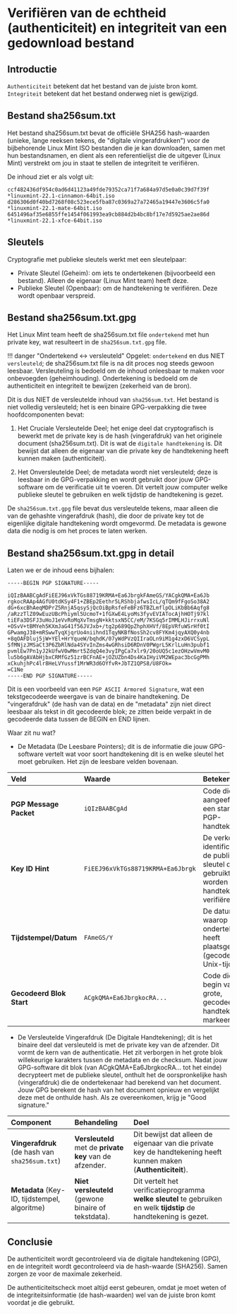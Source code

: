 # Verifiëren van de echtheid (authenticiteit) en integriteit van een gedownload bestand

## Introductie
`Authenticiteit` betekent dat het bestand van de juiste bron komt. `Integriteit` betekent dat het bestand onderweg niet is gewijzigd.

## Bestand sha256sum.txt
Het bestand sha256sum.txt bevat de officiële SHA256 hash-waarden (unieke, lange reeksen tekens, de "digitale vingerafdrukken") voor de bijbehorende Linux Mint ISO bestanden die je kan downloaden, samen met hun bestandsnamen, en dient als een referentielijst die de uitgever (Linux Mint) verstrekt om jou in staat te stellen de integriteit te verifiëren.

De inhoud ziet er als volgt uit:

``` title='sha256sum.txt' hl_lines="1"
ccf482436df954c0ad6d41123a49fde79352ca71f7a684a97d5e0a0c39d7f39f *linuxmint-22.1-cinnamon-64bit.iso
d286306d0f40bd7268f08c523ece5fba87c0369a27a72465a19447e3606c5fa0 *linuxmint-22.1-mate-64bit.iso
6451496af35e6855ffe1454f061993ea9cb884d2b4bc8bf17e7d5925ae2ae86d *linuxmint-22.1-xfce-64bit.iso
```

## Sleutels
Cryptografie met publieke sleutels werkt met een sleutelpaar:

- Private Sleutel (Geheim): om iets te ondertekenen (bijvoorbeeld een bestand). Alleen de eigenaar (Linux Mint team) heeft deze.
- Publieke Sleutel (Openbaar): om de handtekening te verifiëren. Deze wordt openbaar verspreid.

## Bestand sha256sum.txt.gpg
Het Linux Mint team heeft de sha256sum.txt file `ondertekend` met hun private key, wat resulteert in de `sha256sum.txt.gpg` file. 

!!! danger "Ondertekend <-> versleuteld"
    Opgelet: `ondertekend` en dus NIET `versleuteld`; de sha256sum.txt file is na dit proces nog steeds gewoon leesbaar. Versleuteling is bedoeld om de inhoud onleesbaar te maken voor onbevoegden (geheimhouding). Ondertekening is bedoeld om de authenticiteit en integriteit te bewijzen (zekerheid van de bron).

Dit is dus NIET de versleutelde inhoud van `sha256sum.txt`. Het bestand is niet volledig versleuteld; het is een binaire GPG-verpakking die twee hoofdcomponenten bevat:

1. Het Cruciale Versleutelde Deel; het enige deel dat cryptografisch is bewerkt met de private key is de hash (vingerafdruk) van het originele document (sha256sum.txt). Dit is wat de `digitale handtekening` is. Dit bewijst dat alleen de eigenaar van die private key de handtekening heeft kunnen maken (authenticiteit).

2. Het Onversleutelde Deel; de metadata wordt niet versleuteld; deze is leesbaar in de GPG-verpakking en wordt gebruikt door jouw GPG-software om de verificatie uit te voeren. Dit vertelt jouw computer welke publieke sleutel te gebruiken en welk tijdstip de handtekening is gezet.

De `sha256sum.txt.gpg` file bevat dus versleutelde tekens, maar alleen die van de gehashte vingerafdruk (hash), die door de private key tot de eigenlijke digitale handtekening wordt omgevormd. De metadata is gewone data die nodig is om het proces te laten werken.

## Bestand sha256sum.txt.gpg in detail

Laten we er de inhoud eens bijhalen:
``` title='sha256sum.txt.gpg' hl_lines="0"
-----BEGIN PGP SIGNATURE-----

iQIzBAABCgAdFiEEJ96xVkTGs88719KRMA+Ea6JbrgkFAmeGS/YACgkQMA+Ea6Jb
rgkocRAAp4AGfU0tdKSy4F1+ZBEp2Eethr5LRShbjafwsIcL/qTQm9fFgoSo38A2
dG+6xcBhAeqMDPrZ5RnjA5qsySjQcOiBpRsfeFeBFz6TBZLmflpOLiKbBb6Aqfg8
/aRzzTlZ09wEuzUBcPhiyml5UcmoT+1fGXwE4LyoMs3fyvEVIATocAjhHOTj97kl
tiEFa3DSFJ3uHoJ1eVvRoMqXvTmsgN+kktsxN5CC/eM/7KSGq5rIMMLHJirrxuNl
+OSvV+tBMYeh5KXmJaG41f56JVJxb+/tg2p689QpZhphXHVf/8EpVRfuWSrHf0tI
GPwamgJ38+mRSwwTyqXjqrUo4niihnd1TqyNKBfNosSh2cv8FYKm4jqyAXQ0y4nb
+8qOAFDluj5jW+YEl+HrYqueW/bqhdK/07yWdPVzQIIraOLn9iM1g4zxD6VCSypL
SfMNjzJMSaCt3P6ZbRlNda4SYvInZms4wGRhsiD6RDnV0PWgrL5KrlLuHn3pubf1
pvmlEw7Pn1yJ2kUfwV0wMmrt5ZdqQ4e3vyIPgCa7xlr9/20oUQ5c1ezOHzwVmvM0
lu5b6gAVAbHjbxCRMfGz51zrBCFnAE+jOZUZbn4Ds4KaIHyiVM2WEpac3bcGgPMh
xCkuhjhPc4lr8HeLVYussf1MrWR3d6OYfvR+JbTZ1QPS8/U8FOk=
=C1Ne
-----END PGP SIGNATURE-----
```

Dit is een voorbeeld van een `PGP ASCII Armored Signature`, wat een tekstgecodeerde weergave is van de binaire handtekening. De "vingerafdruk" (de hash van de data) en de "metadata" zijn niet direct leesbaar als tekst in dit gecodeerde blok; ze zitten beide verpakt in de gecodeerde data tussen de BEGIN en END lijnen.

Waar zit nu wat?

- De Metadata (De Leesbare Pointers); dit is de informatie die jouw GPG-software vertelt wat voor soort handtekening dit is en welke sleutel het moet gebruiken. Het zijn de leesbare velden bovenaan.

| Veld | Waarde | Betekenis |
| :--- | :--- | :--- |
| **PGP Message Packet** | `iQIzBAABCgAd` | Code die aangeeft dat dit een standaard PGP-handtekening is. |
| **Key ID Hint** | `FiEEJ96xVkTGs88719KRMA+Ea6Jbrgk` | De verkorte identificatie van de publieke sleutel die gebruikt moet worden om de handtekening te verifiëren. |
| **Tijdstempel/Datum** | `FAmeGS/Y` | De datum en tijd waarop de ondertekening heeft plaatsgevonden (gecodeerd in Unix-tijd). |
| **Gecodeerd Blok Start** | `ACgkQMA+Ea6JbrgkocRA...` | Code die het begin van het grote, gecodeerde handtekeningblok markeert. |


- De Versleutelde Vingerafdruk (De Digitale Handtekening); dit is het binaire deel dat versleuteld is met de private key van de afzender. Dit vormt de kern van de authenticatie. Het zit verborgen in het grote blok willekeurige karakters tussen de metadata en de checksum. Nadat jouw GPG-software dit blok (van ACgkQMA+Ea6JbrgkocRA... tot het einde) decrypteert met de publieke sleutel, onthult het de oorspronkelijke hash (vingerafdruk) die de ondertekenaar had berekend van het document. Jouw GPG berekent de hash van het document opnieuw en vergelijkt deze met de onthulde hash. Als ze overeenkomen, krijg je "Good signature."

| Component | Behandeling | Doel |
| :--- | :--- | :--- |
| **Vingerafdruk** (de hash van `sha256sum.txt`) | **Versleuteld** met de **private key** van de afzender. | Dit bewijst dat alleen de eigenaar van die private key de handtekening heeft kunnen maken (**Authenticiteit**). |
| **Metadata** (Key-ID, tijdstempel, algoritme) | **Niet versleuteld** (gewone binaire of tekstdata). | Dit vertelt het verificatieprogramma **welke sleutel** te gebruiken en welk **tijdstip** de handtekening is gezet. |


## Conclusie

De authenticiteit wordt gecontroleerd via de digitale handtekening (GPG), en de integriteit wordt gecontroleerd via de hash-waarde (SHA256). Samen zorgen ze voor de maximale zekerheid.

De authenticiteitscheck moet altijd eerst gebeuren, omdat je moet weten of de integriteitsinformatie (de hash-waarden) wel van de juiste bron komt voordat je die gebruikt.
